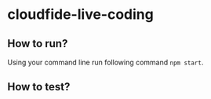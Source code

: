 # cloudfide-live-coding

## How to run?
Using your command line run following command `npm start`.
## How to test?